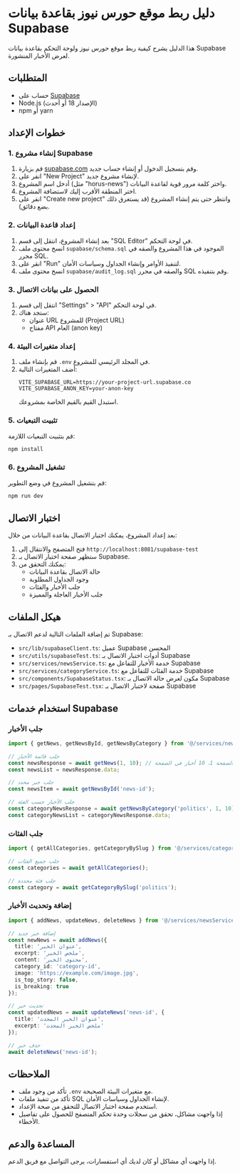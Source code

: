 # دليل ربط موقع حورس نيوز بقاعدة بيانات Supabase

هذا الدليل يشرح كيفية ربط موقع حورس نيوز ولوحة التحكم بقاعدة بيانات Supabase لعرض الأخبار المنشورة.

## المتطلبات

- حساب على [Supabase](https://supabase.com)
- Node.js (الإصدار 18 أو أحدث)
- npm أو yarn

## خطوات الإعداد

### 1. إنشاء مشروع Supabase

1. قم بزيارة [supabase.com](https://supabase.com/) وقم بتسجيل الدخول أو إنشاء حساب جديد.
2. انقر على "New Project" لإنشاء مشروع جديد.
3. أدخل اسم المشروع (مثل "horus-news") واختر كلمة مرور قوية لقاعدة البيانات.
4. اختر المنطقة الأقرب إليك لاستضافة المشروع.
5. انقر على "Create new project" وانتظر حتى يتم إنشاء المشروع (قد يستغرق ذلك بضع دقائق).

### 2. إعداد قاعدة البيانات

1. بعد إنشاء المشروع، انتقل إلى قسم "SQL Editor" في لوحة التحكم.
2. انسخ محتوى ملف `supabase/schema.sql` الموجود في هذا المشروع والصقه في محرر SQL.
3. انقر على "Run" لتنفيذ الأوامر وإنشاء الجداول وسياسات الأمان.
4. انسخ محتوى ملف `supabase/audit_log.sql` والصقه في محرر SQL وقم بتنفيذه.

### 3. الحصول على بيانات الاتصال

1. انتقل إلى قسم "Settings" > "API" في لوحة التحكم.
2. ستجد هناك:
   - عنوان URL للمشروع (Project URL)
   - مفتاح API العام (anon key)

### 4. إعداد متغيرات البيئة

1. قم بإنشاء ملف `.env` في المجلد الرئيسي للمشروع.
2. أضف المتغيرات التالية:
   ```
   VITE_SUPABASE_URL=https://your-project-url.supabase.co
   VITE_SUPABASE_ANON_KEY=your-anon-key
   ```
   استبدل القيم بالقيم الخاصة بمشروعك.

### 5. تثبيت التبعيات

قم بتثبيت التبعيات اللازمة:

```bash
npm install
```

### 6. تشغيل المشروع

قم بتشغيل المشروع في وضع التطوير:

```bash
npm run dev
```

## اختبار الاتصال

بعد إعداد المشروع، يمكنك اختبار الاتصال بقاعدة البيانات من خلال:

1. فتح المتصفح والانتقال إلى `http://localhost:8081/supabase-test`
2. ستظهر صفحة اختبار الاتصال بـ Supabase.
3. يمكنك التحقق من:
   - حالة الاتصال بقاعدة البيانات
   - وجود الجداول المطلوبة
   - جلب الأخبار والفئات
   - جلب الأخبار العاجلة والمميزة

## هيكل الملفات

تم إضافة الملفات التالية لدعم الاتصال بـ Supabase:

- `src/lib/supabaseClient.ts`: عميل Supabase المحسن
- `src/utils/supabaseTest.ts`: أدوات اختبار الاتصال بـ Supabase
- `src/services/newsService.ts`: خدمة الأخبار للتفاعل مع Supabase
- `src/services/categoryService.ts`: خدمة الفئات للتفاعل مع Supabase
- `src/components/SupabaseStatus.tsx`: مكون لعرض حالة الاتصال بـ Supabase
- `src/pages/SupabaseTest.tsx`: صفحة لاختبار الاتصال بـ Supabase

## استخدام خدمات Supabase

### جلب الأخبار

```typescript
import { getNews, getNewsById, getNewsByCategory } from '@/services/newsService';

// جلب قائمة الأخبار
const newsResponse = await getNews(1, 10); // الصفحة 1، 10 أخبار في الصفحة
const newsList = newsResponse.data;

// جلب خبر محدد
const newsItem = await getNewsById('news-id');

// جلب الأخبار حسب الفئة
const categoryNewsResponse = await getNewsByCategory('politics', 1, 10);
const categoryNewsList = categoryNewsResponse.data;
```

### جلب الفئات

```typescript
import { getAllCategories, getCategoryBySlug } from '@/services/categoryService';

// جلب جميع الفئات
const categories = await getAllCategories();

// جلب فئة محددة
const category = await getCategoryBySlug('politics');
```

### إضافة وتحديث الأخبار

```typescript
import { addNews, updateNews, deleteNews } from '@/services/newsService';

// إضافة خبر جديد
const newNews = await addNews({
  title: 'عنوان الخبر',
  excerpt: 'ملخص الخبر',
  content: 'محتوى الخبر',
  category_id: 'category-id',
  image: 'https://example.com/image.jpg',
  is_top_story: false,
  is_breaking: true
});

// تحديث خبر
const updatedNews = await updateNews('news-id', {
  title: 'عنوان الخبر المحدث',
  excerpt: 'ملخص الخبر المحدث'
});

// حذف خبر
await deleteNews('news-id');
```

## الملاحظات

- تأكد من وجود ملف `.env` مع متغيرات البيئة الصحيحة.
- تأكد من تنفيذ ملفات SQL لإنشاء الجداول وسياسات الأمان.
- استخدم صفحة اختبار الاتصال للتحقق من صحة الإعداد.
- إذا واجهت مشاكل، تحقق من سجلات وحدة تحكم المتصفح للحصول على تفاصيل الأخطاء.

## المساعدة والدعم

إذا واجهت أي مشاكل أو كان لديك أي استفسارات، يرجى التواصل مع فريق الدعم.
